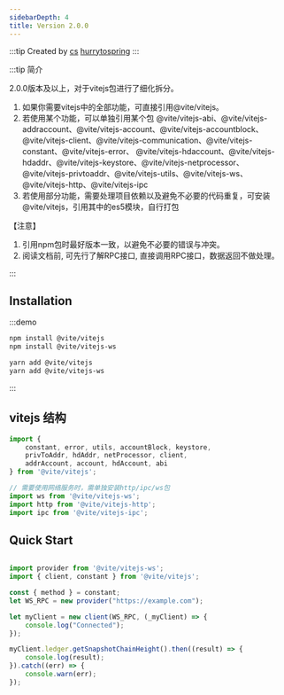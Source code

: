 ```yaml
---
sidebarDepth: 4
title: Version 2.0.0
---
```


:::tip Created by
[cs](https://github.com/lovelycs)
[hurrytospring](https://github.com/hurrytospring)
:::

:::tip 简介

2.0.0版本及以上，对于vitejs包进行了细化拆分。

1. 如果你需要vitejs中的全部功能，可直接引用@vite/vitejs。
2. 若使用某个功能，可以单独引用某个包
@vite/vitejs-abi、@vite/vitejs-addraccount、@vite/vitejs-account、@vite/vitejs-accountblock、
@vite/vitejs-client、@vite/vitejs-communication、@vite/vitejs-constant、@vite/vitejs-error、
@vite/vitejs-hdaccount、@vite/vitejs-hdaddr、@vite/vitejs-keystore、@vite/vitejs-netprocessor、
@vite/vitejs-privtoaddr、@vite/vitejs-utils、@vite/vitejs-ws、@vite/vitejs-http、@vite/vitejs-ipc
3. 若使用部分功能，需要处理项目依赖以及避免不必要的代码重复，可安装@vite/vitejs，引用其中的es5模块，自行打包

【注意】
1. 引用npm包时最好版本一致，以避免不必要的错误与冲突。
2. 阅读文档前, 可先行了解RPC接口, 直接调用RPC接口，数据返回不做处理。

:::

## Installation

:::demo

```bash tab:npm
npm install @vite/vitejs
npm install @vite/vitejs-ws
```

```bash tab:yarn
yarn add @vite/vitejs
yarn add @vite/vitejs-ws
```

:::

## vitejs 结构

```javascript 引入
import {
    constant, error, utils, accountBlock, keystore, 
    privToAddr, hdAddr, netProcessor, client, 
    addrAccount, account, hdAccount, abi
} from '@vite/vitejs';

// 需要使用网络服务时，需单独安装http/ipc/ws包
import ws from '@vite/vitejs-ws';
import http from '@vite/vitejs-http';
import ipc from '@vite/vitejs-ipc';
```

## Quick Start  

```javascript

import provider from '@vite/vitejs-ws';
import { client, constant } from '@vite/vitejs';

const { method } = constant;
let WS_RPC = new provider("https://example.com");

let myClient = new client(WS_RPC, (_myClient) => {
    console.log("Connected");
});

myClient.ledger.getSnapshotChainHeight().then((result) => {
    console.log(result);
}).catch((err) => {
    console.warn(err);
});

```
